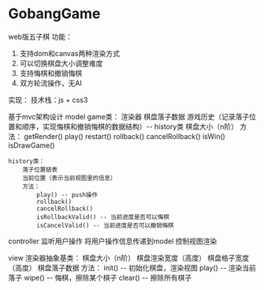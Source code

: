 # GobangGame

web版五子棋
功能：
1. 支持dom和canvas两种渲染方式
2. 可以切换棋盘大小调整难度
3. 支持悔棋和撤销悔棋
4. 双方轮流操作，无AI


实现：
技术栈：js + css3

基于mvc架构设计
model
    game类：
        渲染器
        棋盘落子数据
        游戏历史（记录落子位置和顺序，实现悔棋和撤销悔棋的数据结构）-- history类
        棋盘大小（n阶）
        方法：
            getRender()
            play()
            restart()
            rollback()
            cancelRollback()
            isWin()
            isDrawGame()

    history类：
        落子位置链表
        当前位置（表示当前视图里的信息）
        方法：
            play() -- push操作
            rollback()
            cancelRollback()
            isRollbackValid() -- 当前进度是否可以悔棋
            isCancelValid() -- 当前进度是否可以撤销悔棋

controller
    监听用户操作
    将用户操作信息传递到model
    控制视图渲染

view
    渲染器抽象基类：
        棋盘大小（n阶）
        棋盘渲染宽度（高度）
        棋盘格子宽度（高度）
        棋盘落子数据
        方法：
            init() -- 初始化棋盘，渲染视图
            play() -- 渲染当前落子
            wipe() -- 悔棋，擦除某个棋子
            clear() -- 擦除所有棋子

